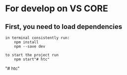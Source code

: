 # For develop on VS CORE 
## First, you need to load dependencies
	in terminal consistently run:
		npm install
		npm --save dev
	
	to start the project run
		npm start"# htc" 
"# htc" 
